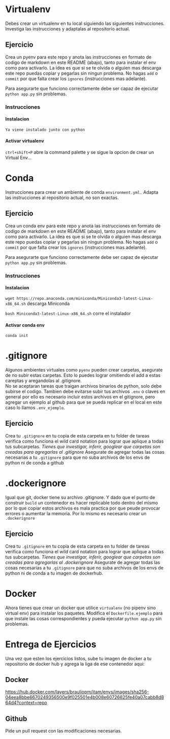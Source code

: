 # Virtualenv
Debes crear un virtualenv en tu local siguiendo las siguientes instrucciones. Investiga las instrucciones y adaptalas al repositorio actual. 

## Ejercicio
Crea un pyenv para este repo y anota las instrucciones en formato de codigo de markdown en este README (abajo), tanto para instalar el env como para activarlo. La idea es que si se te olvida o alguien mas descarga este repo puedas copiar y pegarlas sin ningun problema. No hagas `add` o `commit` por que falta crear los `ignores` (instrucciones mas adelante).  

Para asegurarte que funciono correctamente debe ser capaz de ejecutar `python app.py` sin problemas.

### Instrucciones
#### Instalacion
`Ya viene instalado junto con python`
#### Activar virtualenv
`ctrl+shift+P` abre la command palette y se sigue la opcion de crear un Virtual Env...

# Conda
Instrucciones para crear un ambiente de conda `environment.yml.` Adapta las instrucciones al repositorio actual, no son exactas.

## Ejercicio
Crea un conda env para este repo y anota las instrucciones en formato de codigo de markdown en este README (abajo), tanto para instalar el env como para activarlo. La idea es que si se te olvida o alguien mas descarga este repo puedas copiar y pegarlas sin ningun problema. No hagas `add` o `commit` por que falta crear los `ignores` (instrucciones mas adelante).  

Para asegurarte que funciono correctamente debe ser capaz de ejecutar `python app.py` sin problemas.


### Instrucciones
#### Instalacion
`wget https://repo.anaconda.com/miniconda/Miniconda3-latest-Linux-x86_64.sh` descarga Miniconda

`bash Miniconda3-latest-Linux-x86_64.sh` corre el instalador
#### Activar conda env
`conda init `


# .gitignore
Algunos ambientes virtuales como `pyenv` pueden crear carpetas, asegurate de no subir estas carpetas. Esto lo puedes lograr omitiendo el add a estas careptas y aregandolas al .gitignore.  
No se aceptaran tareas que traigan archivos binarios de python, solo debe subirse el codigo. Tambien debe evitarse subir tus archivos `.env` o claves en general por ello es necesario incluir estos archivos en el gitignore, pero agregar un ejemplo al github para que se pueda replicar en el local en este caso lo llamos `.env_ejemplo`.

## Ejercicio
Crea tu `.gitignore` en tu copia de esta carpeta en tu folder de tareas verifica como funciona el wild card notation para lograr que aplique a todas tus subcarpetas.
*Tienes que investigar, inferir, googlear que carpetas son creadas para agregarlas al .gitignore*
Asegurate de agregar todas las cosas necesarias a tu `.gitignore` para que no suba archivos de los envs de python ni de conda a github

# .dockerignore
Igual que git, docker tiene su archivo .gitignore. Y dado que el punto de construir `build` un contenedor es hacer replicable todo dentro del mismo por lo que copiar estos archivos es mala practica por que peude provocar errores o aumentar la memoria.  Por lo mismo es necesario crear un  `.dockerignore`

## Ejercicio
Crea tu `.gitignore` en tu copia de esta carpeta en tu folder de tareas verifica como funciona el wild card notation para lograr que aplique a todas tus subcarpetas.
*Tienes que investigar, inferir, googlear que carpetas son creadas para agregarlas al .dockerignore*
Asegurate de agregar todas las cosas necesarias a tu `.gitignore` para que no suba archivos de los envs de python ni de conda a tu imagen de dockerhub.

# Docker
Ahora tienes que crear un docker que utilice `virtualenv` (no pipenv sino virtual env) para instalar los paquetes. Modifica el `Dockerfile.ejemplo` para que instale las cosas correspondientes y pueda ejecutar `python app.py` sin problemas.  

# Entrega de Ejercicios
Una vez que esten los ejercicios listos, sube tu imagen de docker a tu repositorio de docker hub y agrega la liga de ese contenedor aqui:  
## Docker
https://hub.docker.com/layers/brauliopm/itam/envs/images/sha256-04eea8bbe6670249356500e9f025501e4b008e60726825fe40a07cabb8d864d4?context=repo 
## Github
Pide un pull request con las modificaciones necesarias.